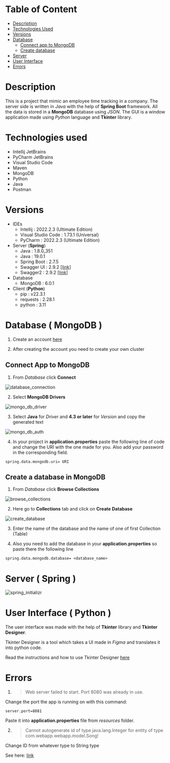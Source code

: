 # Table of Content

- [Description](#description)
- [Technologies Used](#technologies-used)
- [Versions](#versions)
- [Database](#database--mongodb)
  - [Connect app to MongoDB](#connect-app-to-mongodb)
  - [Create database](#create-a-database-in-mongodb)
- [Server](#server--spring)
- [User Interface](#user-interface--python)
- [Errors](#errors)


# Description

This is a project that mimic an employee time tracking in a company. The server side is written in *Java* with the help of **Spring Boot** framework. All the data is stored in a **MongoDB** database using *JSON*. The GUI is a window application made using *Python* language and **Tkinter** library.

# Technologies used

- Intellij JetBrains
- PyCharm JetBrains
- Visual Studio Code
- Maven
- MongoDB
- Python
- Java
- Postman 

# Versions

- IDEs
  - Intellij : 2022.2.3 (Ultimate Edition)
  - Visual Studio Code : 1.73.1 (Universal)
  - PyCharm : 2022.2.3 (Ultimate Edition)
- Server (**Spring**)
  - Java : 1.8.0_351
  - Java : 19.0.1
  - Spring Boot : 2.7.5
  - Swagger UI : 2.9.2 [[link]](https://mvnrepository.com/artifact/io.springfox/springfox-swagger-ui/2.9.2)
  - Swagger2 : 2.9.2 [[link]](https://mvnrepository.com/artifact/io.springfox/springfox-swagger2/2.9.2)
- Database
  - MongoDB : 6.0.1
- Client (**Python**)
  - pip : v22.3.1
  - requests : 2.28.1
  - python : 3.11
  
# Database ( MongoDB )

1. Create an account [here](https://account.mongodb.com/account/login?n=%2Fv2%2F637b473ab187556c2fc555d9&nextHash=%23metrics%2FreplicaSet%2F637b481a780e9f6fd4236278%2Fexplorer%2Fwebapp%2Femployees%2Ffind)

2. After creating the account you need to create your own cluster

## Connect App to MongoDB

1. From *Database* click **Connect**

![database_connection](media/database_connect.png)

2.  Select **MongoDB Drivers**

![mongo_db_driver](media/mongo_db_drivers.png)

3. Select **Java** for *Driver* and **4.3 or later** for *Version* and copy the generated text

![mongo_db_auth](media/mongo_db_auth.png)

4. In your project in **application.properties** paste the following line of code and change the URI with the one made for you. Also add your password in the corresponding field.

```
spring.data.mongodb.uri= URI
```

## Create a database in MongoDB

1. From *Database* click **Browse Collections**

![browse_collections](media/mongo_db_browse_collections.png)

2. Here go to **Collections** tab and click on **Create Database**

![create_database](media/mongo_db_create_database.png)

3. Enter the name of the database and the name of one of first Collection (Table)

4. Also you need to add the database in your **application.properties** so paste there the following line

```
spring.data.mongodb.database= <database_name>
```

# Server ( Spring )

![spring_initializr](media/spring_initializr.png)

# User Interface ( Python )

The user interface was made with the help of **Tkinter** library and **Tkinter Designer**.

Tkinter Designer is a tool which takes a UI made in *Figma* and translates it into python code. 

Read the instructions and how to use Tkinter Designer [here](https://github.com/ParthJadhav/Tkinter-Designer)

# Errors

1. > Web server failed to start. Port 8080 was already in use.

Change the port the app is running on with this command:

```
server.port=8081
```

Paste it into **application.properties** file from *resources* folder.

2. > Cannot autogenerate id of type java.lang.Integer for entity of type com.webapp.webapp.model.Song!

Change ID from whatever type to String type

See
here: [link](https://stackoverflow.com/questions/71351310/cannot-autogenerate-id-of-type-java-lang-long-for-entity-of-type-entity-mongod)